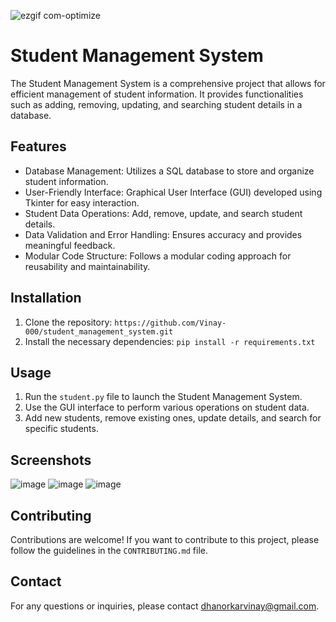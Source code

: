 
![ezgif com-optimize](https://github.com/Vinay-000/student_management_system/assets/56780725/551c9823-c4e5-42ca-914b-6f4752a2ff59)

# Student Management System

The Student Management System is a comprehensive project that allows for efficient management of student information. It provides functionalities such as adding, removing, updating, and searching student details in a database.

## Features

- Database Management: Utilizes a SQL database to store and organize student information.
- User-Friendly Interface: Graphical User Interface (GUI) developed using Tkinter for easy interaction.
- Student Data Operations: Add, remove, update, and search student details.
- Data Validation and Error Handling: Ensures accuracy and provides meaningful feedback.
- Modular Code Structure: Follows a modular coding approach for reusability and maintainability.

## Installation

1. Clone the repository: `https://github.com/Vinay-000/student_management_system.git`
2. Install the necessary dependencies: `pip install -r requirements.txt`

## Usage

1. Run the `student.py` file to launch the Student Management System.
2. Use the GUI interface to perform various operations on student data.
3. Add new students, remove existing ones, update details, and search for specific students.

## Screenshots
![image](https://github.com/Vinay-000/student_management_system/assets/56780725/ceae11bf-fbf3-4bad-ac93-625a8920600a)
![image](https://github.com/Vinay-000/student_management_system/assets/56780725/74e602b9-f8a7-4db7-a477-d90a7e31d90d)
![image](https://github.com/Vinay-000/student_management_system/assets/56780725/d3ab4acc-ef91-4e2e-a57a-6a2d54da6c9b)



## Contributing

Contributions are welcome! If you want to contribute to this project, please follow the guidelines in the `CONTRIBUTING.md` file.


## Contact

For any questions or inquiries, please contact dhanorkarvinay@gmail.com.

